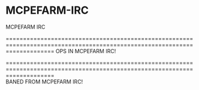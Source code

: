 MCPEFARM-IRC
============

MCPEFARM IRC



















==========================================================================================================================
                                               OPS IN MCPEFARM IRC!
                                               
                                               
                                               
                                               
                                               
                                               
                                               
                                               
==========================================================================================================================                                               
                                               BANED FROM MCPEFARM IRC!
